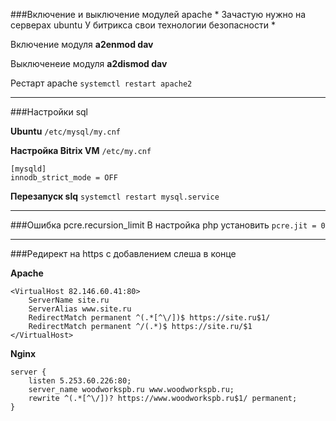 ###Включение и выключение модулей apache
*
Зачастую нужно на серверах ubuntu
У битрикса свои технологии безопасности
*

Включение модуля
**a2enmod dav**

Выключенеие модуля
**a2dismod dav**

Рестарт apache
`systemctl restart apache2`

------------


###Настройки sql

**Ubuntu** `/etc/mysql/my.cnf`

**Настройка Bitrix VM** `/etc/my.cnf`

```
[mysqld]
innodb_strict_mode = OFF
```

**Перезапуск slq**
`systemctl restart mysql.service`

------------

###Ошибка pcre.recursion_limit
В настройка php установить
`pcre.jit = 0`

------------


###Редирект на https с добавлением слеша в конце

**Apache**
```
<VirtualHost 82.146.60.41:80>
	ServerName site.ru
	ServerAlias www.site.ru
	RedirectMatch permanent ^(.*[^\/])$ https://site.ru$1/
	RedirectMatch permanent ^/(.*)$ https://site.ru/$1
</VirtualHost>
```

**Nginx**
```
server {
	listen 5.253.60.226:80;
	server_name woodworkspb.ru www.woodworkspb.ru;
	rewrite ^(.*[^\/])? https://www.woodworkspb.ru$1/ permanent;
}
```
